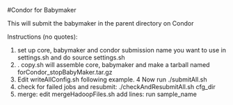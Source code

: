 #Condor for Babymaker

This will submit the babymaker in the parent directory on Condor

Instructions (no quotes):
  1.  set up core, babymaker and condor submission name you want to
      use in settings.sh and do source settings.sh
  2.  . copy.sh will assemble core, babymaker and make a tarball named
      forCondor_stopBabyMaker.tar.gz
  3.  Edit writeAllConfig.sh following example.
  4   Now run ./submitAll.sh
  5. check for failed jobs and resubmit:
     ./checkAndResubmitAll.sh  cfg_dir
  6. merge: edit mergeHadoopFiles.sh
     add lines:
     run sample_name 
 

